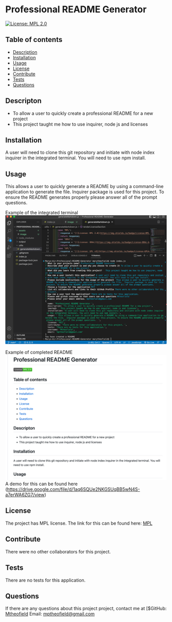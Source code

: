 # Professional README Generator 
  [![License: MPL 2.0](https://img.shields.io/badge/License-MPL_2.0-brightgreen.svg)](https://opensource.org/licenses/MPL-2.0)

## Table of contents
- [Description](#description)
- [Installation](#installation)
- [Usage](#usage)
- [License](#license)
- [Contribute](#contribute)
- [Tests](#tests)
- [Questions](#questions)

## Descripton
  - To allow a user to quickly create a professional README for a new project
  -  This project taught me how to use inquirer, node js and licenses
  
## Installation
  A user will need to clone this git repository and initiate with node index inquirer in the integrated terminal. You will need to use npm install.

## Usage 
   This allows a user to quickly generate a README by using a command-line application to generate the file.  Inquirer package is used for this project. To ensure the README generates properly please answer all of the prompt questions. 

   Example of the integrated terminal
   ![Image of integrated terminal](assets/images/professionalreadme.png)

  Example of completed README
   ![Image of completed README](assets/images/githubprofessionalreadme.png)
    A demo for this can be found here (https://drive.google.com/file/d/1aq6SQUe2NKGSUqBB5wN4S-a7erWA6ZG7/view)
  ## License
The project has MPL license. The link for this can be found here: [MPL](https://opensource.org/licenses/MPL-2.0)

## Contribute 
  There were no other collaborators for this project. 
  
## Tests
  There are no tests for this application.

## Questions

  If there are any questions about this project project, contact me at
  [$GitHub: [Mtheofield](https://github.com/Mtheofield)
  Email: [mptheofield@gmail.com](mailto:mptheofield@gmail.com)
  
